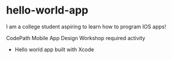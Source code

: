 # hello-world-app
I am a college student aspiring to learn how to program IOS apps! 

CodePath Mobile App Design Workshop required activity

- Hello world app built with Xcode 
